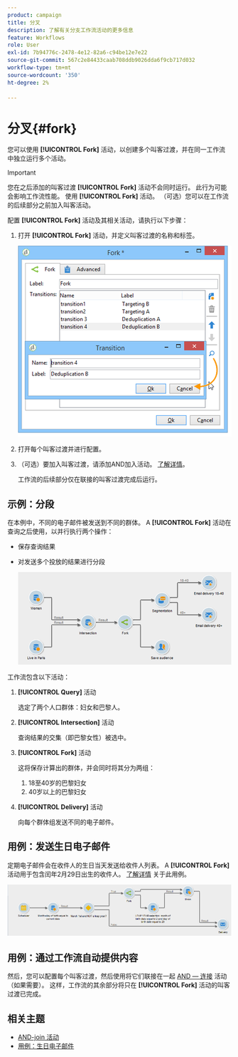 ```yaml
---
product: campaign
title: 分叉
description: 了解有关分支工作流活动的更多信息
feature: Workflows
role: User
exl-id: 7b94776c-2478-4e12-82a6-c94be12e7e22
source-git-commit: 567c2e84433caab708ddb9026dda6f9cb717d032
workflow-type: tm+mt
source-wordcount: '350'
ht-degree: 2%

---
```


# 分叉{#fork}



您可以使用 **[!UICONTROL Fork]** 活动，以创建多个叫客过渡，并在同一工作流中独立运行多个活动。

>[!IMPORTANT]
>
>您在之后添加的叫客过渡 **[!UICONTROL Fork]** 活动不会同时运行。 此行为可能会影响工作流性能。 使用 **[!UICONTROL Fork]** 活动。 （可选）您可以在工作流的后续部分之前加入叫客活动。

配置 **[!UICONTROL Fork]** 活动及其相关活动，请执行以下步骤：

1. 打开 **[!UICONTROL Fork]** 活动，并定义叫客过渡的名称和标签。

   ![](assets/s_user_segmentation_fork.png)

1. 打开每个叫客过渡并进行配置。
1. （可选）要加入叫客过渡，请添加AND加入活动。 [了解详情](and-join.md)。

   工作流的后续部分仅在联接的叫客过渡完成后运行。

## 示例：分段

在本例中，不同的电子邮件被发送到不同的群体。 A **[!UICONTROL Fork]** 活动在查询之后使用，以并行执行两个操作：

* 保存查询结果
* 对发送多个投放的结果进行分段

  ![分支活动位于两个查询的交叉点之后，位于列表更新活动和拆分活动之前。](assets/wkf_fork_example.png)

工作流包含以下活动：

1. **[!UICONTROL Query]** 活动

   选定了两个人口群体：妇女和巴黎人。

1. **[!UICONTROL Intersection]** 活动

   查询结果的交集（即巴黎女性）被选中。

1. **[!UICONTROL Fork]** 活动

   这将保存计算出的群体，并会同时将其分为两组：

   1. 18至40岁的巴黎妇女
   1. 40岁以上的巴黎妇女

1. **[!UICONTROL Delivery]** 活动

   向每个群体组发送不同的电子邮件。

## 用例：发送生日电子邮件

定期电子邮件会在收件人的生日当天发送给收件人列表。 A **[!UICONTROL Fork]** 活动用于包含闰年2月29日出生的收件人。 [了解详情](send-a-birthday-email.md) 关于此用例。

![分支活动位于测试活动之后，且位于两个查询活动之前。](assets/birthday-workflow_usecase_1.png)

## 用例：通过工作流自动提供内容


然后，您可以配置每个叫客过渡，然后使用将它们联接在一起 [AND — 连接](and-join.md) 活动（如果需要）。 这样，工作流的其余部分将只在 **[!UICONTROL Fork]** 活动的叫客过渡已完成。

## 相关主题

* [AND-join 活动](and-join.md)
* [用例：生日电子邮件](send-a-birthday-email.md)
